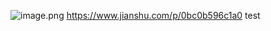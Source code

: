 ![image.png](https://s2.loli.net/2024/09/08/KHXAZOhJ1gpLWk7.png)
https://www.jianshu.com/p/0bc0b596c1a0
test
